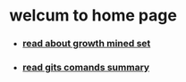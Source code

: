 # **welcum to home page** 
* ### [read about growth mined set](https://rulaalqasem.github.io/reading-note/)
* ### [read gits comands summary](https://rulaalqasem.github.io/reading-note/git%20summary)

